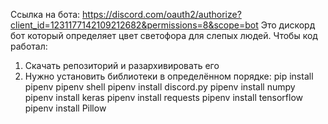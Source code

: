 Ссылка на бота: https://discord.com/oauth2/authorize?client_id=1231177142109212682&permissions=8&scope=bot
Это дискорд бот который определяет цвет светофора для слепых людей.
Чтобы код работал:
1. Скачать репозиторий и разархивировать его
2. Нужно установить библиотеки в определённом порядке:
   pip install pipenv
   pipenv shell 
   pipenv install discord.py
   pipenv install numpy
   pipenv install keras
   pipenv install requests
   pipenv install tensorflow
   pipenv install Pillow
